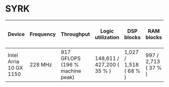 # SYRK

| Device | Frequency | Throughput | Logic utilization | DSP blocks | RAM blocks | Efficiency | Matrix and vector Size | Device compiler |
| ------ | --------- | ---------- | ----------------- | ---------- | ---------- | -----------| ----------- | --------------- |
| Intel Arria 10 GX 1150 | 228 MHz | 917 GFLOPS (196 % machine peak) | 148,611 / 427,200 ( 35 % ) | 1,027 / 1,518 ( 68 % ) | 997 / 2,713 ( 37 % ) | 98 % efficiency | A(8K,8K) * B(8K,8K)  | aoc 19.4.0 (on s001-n139) |
